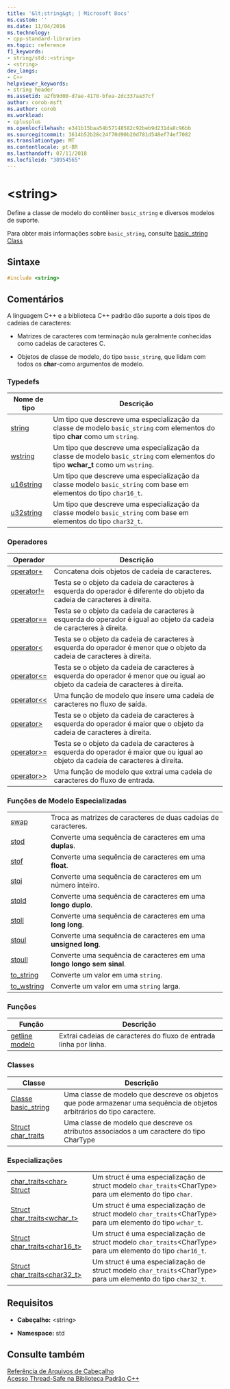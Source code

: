 ```yaml
---
title: '&lt;string&gt; | Microsoft Docs'
ms.custom: ''
ms.date: 11/04/2016
ms.technology:
- cpp-standard-libraries
ms.topic: reference
f1_keywords:
- string/std::<string>
- <string>
dev_langs:
- C++
helpviewer_keywords:
- string header
ms.assetid: a2fb9d00-d7ae-4170-bfea-2dc337aa37cf
author: corob-msft
ms.author: corob
ms.workload:
- cplusplus
ms.openlocfilehash: e341b15baa54b57148582c92beb9d231da8c96bb
ms.sourcegitcommit: 3614b52b28c24f70d90b20d781d548ef74ef7082
ms.translationtype: MT
ms.contentlocale: pt-BR
ms.lasthandoff: 07/11/2018
ms.locfileid: "38954565"
---
```

# <a name="ltstringgt"></a>&lt;string&gt;

Define a classe de modelo do contêiner `basic_string` e diversos modelos de suporte.

Para obter mais informações sobre `basic_string`, consulte [basic_string Class](../standard-library/basic-string-class.md)

## <a name="syntax"></a>Sintaxe

```cpp
#include <string>
```

## <a name="remarks"></a>Comentários

A linguagem C++ e a biblioteca C++ padrão dão suporte a dois tipos de cadeias de caracteres:

- Matrizes de caracteres com terminação nula geralmente conhecidas como cadeias de caracteres C.

- Objetos de classe de modelo, do tipo `basic_string`, que lidam com todos os **char**-como argumentos de modelo.

### <a name="typedefs"></a>Typedefs

|Nome de tipo|Descrição|
|-|-|
|[string](../standard-library/string-typedefs.md#string)|Um tipo que descreve uma especialização da classe de modelo `basic_string` com elementos do tipo **char** como um `string`.|
|[wstring](../standard-library/string-typedefs.md#wstring)|Um tipo que descreve uma especialização da classe de modelo `basic_string` com elementos do tipo **wchar_t** como um `wstring`.|
|[u16string](../standard-library/string-typedefs.md#u16string)|Um tipo que descreve uma especialização da classe modelo `basic_string` com base em elementos do tipo `char16_t`.|
|[u32string](../standard-library/string-typedefs.md#u32string)|Um tipo que descreve uma especialização da classe modelo `basic_string` com base em elementos do tipo `char32_t`.|

### <a name="operators"></a>Operadores

|Operador|Descrição|
|-|-|
|[operator+](../standard-library/string-operators.md#op_add)|Concatena dois objetos de cadeia de caracteres.|
|[operator!=](../standard-library/string-operators.md#op_neq)|Testa se o objeto da cadeia de caracteres à esquerda do operador é diferente do objeto da cadeia de caracteres à direita.|
|[operator==](../standard-library/string-operators.md#op_eq_eq)|Testa se o objeto da cadeia de caracteres à esquerda do operador é igual ao objeto da cadeia de caracteres à direita.|
|[operator<](../standard-library/string-operators.md#op_lt)|Testa se o objeto da cadeia de caracteres à esquerda do operador é menor que o objeto da cadeia de caracteres à direita.|
|[operator<=](../standard-library/string-operators.md#op_lt_eq)|Testa se o objeto da cadeia de caracteres à esquerda do operador é menor que ou igual ao objeto da cadeia de caracteres à direita.|
|[operator<\<](../standard-library/string-operators.md#op_lt_lt)|Uma função de modelo que insere uma cadeia de caracteres no fluxo de saída.|
|[operator>](../standard-library/string-operators.md#op_gt)|Testa se o objeto da cadeia de caracteres à esquerda do operador é maior que o objeto da cadeia de caracteres à direita.|
|[operator>=](../standard-library/string-operators.md#op_gt_eq)|Testa se o objeto da cadeia de caracteres à esquerda do operador é maior que ou igual ao objeto da cadeia de caracteres à direita.|
|[operator>>](../standard-library/string-operators.md#op_gt_gt)|Uma função de modelo que extrai uma cadeia de caracteres do fluxo de entrada.|

### <a name="specialized-template-functions"></a>Funções de Modelo Especializadas

|||
|-|-|
|[swap](../standard-library/string-functions.md#swap)|Troca as matrizes de caracteres de duas cadeias de caracteres.|
|[stod](../standard-library/string-functions.md#stod)|Converte uma sequência de caracteres em uma **duplas**.|
|[stof](../standard-library/string-functions.md#stof)|Converte uma sequência de caracteres em uma **float**.|
|[stoi](../standard-library/string-functions.md#stoi)|Converte uma sequência de caracteres em um número inteiro.|
|[stold](../standard-library/string-functions.md#stold)|Converte uma sequência de caracteres em uma **longo duplo**.|
|[stoll](../standard-library/string-functions.md#stoll)|Converte uma sequência de caracteres em uma **long long**.|
|[stoul](../standard-library/string-functions.md#stoul)|Converte uma sequência de caracteres em uma **unsigned long**.|
|[stoull](../standard-library/string-functions.md#stoull)|Converte uma sequência de caracteres em uma **longo longo sem sinal**.|
|[to_string](../standard-library/string-functions.md#to_string)|Converte um valor em uma `string`.|
|[to_wstring](../standard-library/string-functions.md#to_wstring)|Converte um valor em uma `string` larga.|

### <a name="functions"></a>Funções

|Função|Descrição|
|-|-|
|[getline modelo](../standard-library/string-functions.md#getline)|Extrai cadeias de caracteres do fluxo de entrada linha por linha.|

### <a name="classes"></a>Classes

|Classe|Descrição|
|-|-|
|[Classe basic_string](../standard-library/basic-string-class.md)|Uma classe de modelo que descreve os objetos que pode armazenar uma sequência de objetos arbitrários do tipo caractere.|
|[Struct char_traits](../standard-library/char-traits-struct.md)|Uma classe de modelo que descreve os atributos associados a um caractere do tipo CharType|

### <a name="specializations"></a>Especializações

|||
|-|-|
|[char_traits\<char> Struct](../standard-library/char-traits-char-struct.md)|Um struct é uma especialização de struct modelo `char_traits`\<CharType> para um elemento do tipo `char`.|
|[Struct char_traits<wchar_t>](../standard-library/char-traits-wchar-t-struct.md)|Um struct é uma especialização de struct modelo `char_traits`\<CharType> para um elemento do tipo `wchar_t`.|
|[Struct char_traits<char16_t>](../standard-library/char-traits-char16-t-struct.md)|Um struct é uma especialização de struct modelo `char_traits`\<CharType> para um elemento do tipo `char16_t`.|
|[Struct char_traits<char32_t>](../standard-library/char-traits-char32-t-struct.md)|Um struct é uma especialização de struct modelo `char_traits`\<CharType> para um elemento do tipo `char32_t`.|

## <a name="requirements"></a>Requisitos

- **Cabeçalho:** \<string>

- **Namespace:** std

## <a name="see-also"></a>Consulte também

[Referência de Arquivos de Cabeçalho](../standard-library/cpp-standard-library-header-files.md)<br/>
[Acesso Thread-Safe na Biblioteca Padrão C++](../standard-library/thread-safety-in-the-cpp-standard-library.md)<br/>
